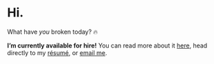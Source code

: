 # Hi.

What have _you_ broken today? :fire:

**I’m currently available for hire!** You can read more about it [here], head directly to my [résumé], or [email me].


[here]: https://www.nkantar.com/blog/hire-me-v202010/ "Hire Me! (v.2020.10) | Nik Kantar"
[résumé]: https://www.nkantar.com/resume/ "Résumé | Nik Kantar"
[email me]: mailto:nik+hireme@nkantar.com "Email nik+hireme@nkantar.com"
